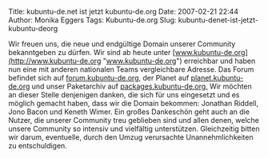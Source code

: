 Title: kubuntu-de.net ist jetzt kubuntu-de.org
Date: 2007-02-21 22:44
Author: Monika Eggers
Tags: Kubuntu-de.org
Slug: kubuntu-denet-ist-jetzt-kubuntu-deorg

Wir freuen uns, die neue und endgültige Domain unserer Community
bekanntgeben zu dürfen. Wir sind ab heute unter
[www.kubuntu-de.org](http://www.kubuntu-de.org "www.kubuntu-de.org")
erreichbar und haben nun eine mit anderen nationalen Teams vergleichbare
Adresse. Das Forum befindet sich auf
[forum.kubuntu-de.org](http://forum.kubuntu-de.org), der Planet auf
[planet.kubuntu-de.org](http://planet.kubuntu-de.org) und unser
Paketarchiv auf
[packages.kubuntu-de.org.](http://packages.kubuntu-de.org) Wir möchten
an dieser Stelle denjenigen danken, die sich für uns eingesetzt und es
möglich gemacht haben, dass wir die Domain bekommen: Jonathan Riddell,
Jono Bacon und Keneth Wimer. Ein großes Dankeschön geht auch an die
Nutzer, die unserer Community treu geblieben sind und allen denen,
welche unsere Community so intensiv und vielfältig unterstützen.
Gleichzeitig bitten wir darum, eventuelle, durch den Umzug verursachte
Unannehmlichkeiten zu entschuldigen.


<!--break--><!--break-->
